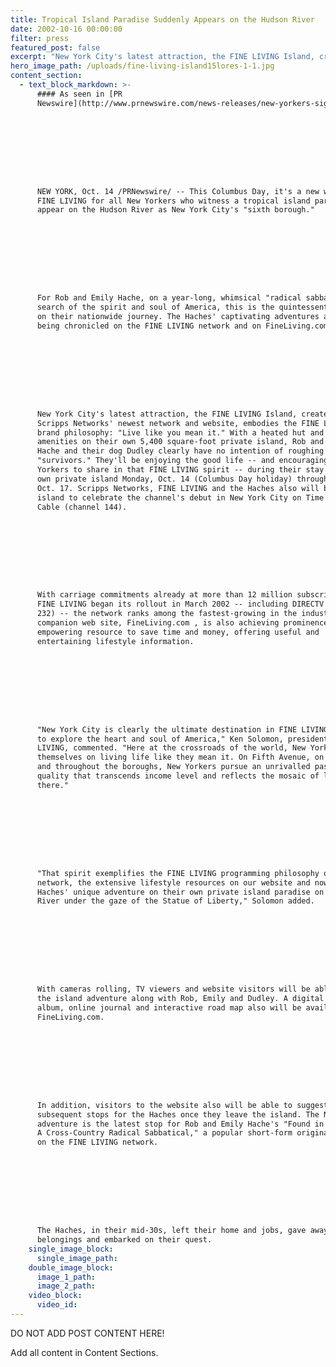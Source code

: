 ```yaml
---
title: Tropical Island Paradise Suddenly Appears on the Hudson River
date: 2002-10-16 00:00:00
filter: press
featured_post: false
excerpt: "New York City's latest attraction, the FINE LIVING Island, created by  Scripps Networks' newest network and website, embodies the FINE LIVING brand  philosophy: \"Live like you mean it.\"  With a heated hut and plenty of  amenities on their own 5,400 square-foot private island, Rob and Emily Hache  and their dog Dudley clearly have no intention of roughing it as \"survivors.\""
hero_image_path: /uploads/fine-living-island15lores-1-1.jpg
content_section:
  - text_block_markdown: >-
      #### As seen in [PR
      Newswire](http://www.prnewswire.com/news-releases/new-yorkers-sight-new-world-of-fine-living-on-columbus-day-as-tropical-island-paradise-suddenly-appears-on-the-hudson-river-76225052.html):









      NEW YORK, Oct. 14 /PRNewswire/ -- This Columbus Day, it's a new world of
      FINE LIVING for all New Yorkers who witness a tropical island paradise
      appear on the Hudson River as New York City's "sixth borough."









      For Rob and Emily Hache, on a year-long, whimsical "radical sabbatical" in
      search of the spirit and soul of America, this is the quintessential stop
      on their nationwide journey. The Haches' captivating adventures are now
      being chronicled on the FINE LIVING network and on FineLiving.com.









      New York City's latest attraction, the FINE LIVING Island, created by
      Scripps Networks' newest network and website, embodies the FINE LIVING
      brand philosophy: "Live like you mean it." With a heated hut and plenty of
      amenities on their own 5,400 square-foot private island, Rob and Emily
      Hache and their dog Dudley clearly have no intention of roughing it as
      "survivors." They'll be enjoying the good life -- and encouraging New
      Yorkers to share in that FINE LIVING spirit -- during their stay on their
      own private island Monday, Oct. 14 (Columbus Day holiday) through Thursday,
      Oct. 17. Scripps Networks, FINE LIVING and the Haches also will be on the
      island to celebrate the channel's debut in New York City on Time Warner
      Cable (channel 144).









      With carriage commitments already at more than 12 million subscribers since
      FINE LIVING began its rollout in March 2002 -- including DIRECTV (channel
      232) -- the network ranks among the fastest-growing in the industry. Its
      companion web site, FineLiving.com , is also achieving prominence as an
      empowering resource to save time and money, offering useful and
      entertaining lifestyle information.









      "New York City is clearly the ultimate destination in FINE LIVING's quest
      to explore the heart and soul of America," Ken Solomon, president of FINE
      LIVING, commented. "Here at the crossroads of the world, New Yorkers pride
      themselves on living life like they mean it. On Fifth Avenue, on Broadway
      and throughout the boroughs, New Yorkers pursue an unrivalled passion for
      quality that transcends income level and reflects the mosaic of lifestyles
      there."









      "That spirit exemplifies the FINE LIVING programming philosophy on our
      network, the extensive lifestyle resources on our website and now the
      Haches' unique adventure on their own private island paradise on the Hudson
      River under the gaze of the Statue of Liberty," Solomon added.









      With cameras rolling, TV viewers and website visitors will be able to enjoy
      the island adventure along with Rob, Emily and Dudley. A digital photo
      album, online journal and interactive road map also will be available at
      FineLiving.com.









      In addition, visitors to the website also will be able to suggest
      subsequent stops for the Haches once they leave the island. The New York
      adventure is the latest stop for Rob and Emily Hache's "Found in America:
      A Cross-Country Radical Sabbatical," a popular short-form original series
      on the FINE LIVING network.









      The Haches, in their mid-30s, left their home and jobs, gave away their
      belongings and embarked on their quest.
    single_image_block:
      single_image_path:
    double_image_block:
      image_1_path:
      image_2_path:
    video_block:
      video_id:
---
```



DO NOT ADD POST CONTENT HERE!

Add all content in Content Sections.
